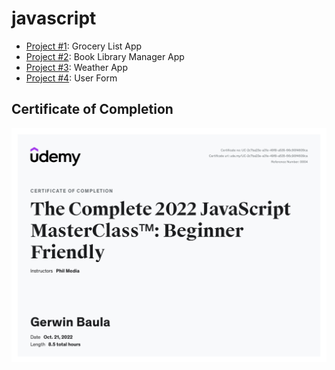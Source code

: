 # javascript

- [Project #1](https://project-1ne.netlify.app/): Grocery List App
- [Project #2](https://project-2wo.netlify.app/): Book Library Manager App
- [Project #3](https://project-3hree.netlify.app/): Weather App
- [Project #4](https://project-4our.netlify.app/): User Form

## Certificate of Completion

![Certificate](certificate-of-completion.jpg)

